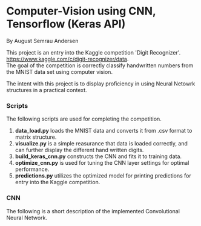 # Computer-Vision using CNN, Tensorflow (Keras API)
By August Semrau Andersen

This project is an entry into the Kaggle competition 'Digit Recognizer'.  
https://www.kaggle.com/c/digit-recognizer/data.  
The goal of the competition is correctly classify handwritten numbers from the MNIST data set using computer vision.

The intent with this project is to display proficiency in using Neural Netowrk structures in a practical context.  

### Scripts
The following scripts are used for completing the competition.

1. **data_load.py** loads the MNIST data and converts it from .csv format to matrix structure.
2. **visualize.py** is a simple reasurance that data is loaded correctly, and can further display the different hand written digits.
3. **build_keras_cnn.py** constructs the CNN and fits it to training data.
4. **optimize_cnn.py** is used for tuning the CNN layer settings for optimal performance.
5. **predictions.py** utilizes the optimized model for printing predictions for entry into the Kaggle competition.



### CNN
The following is a short description of the implemented Convolutional Neural Network.



